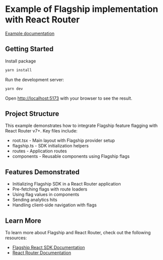 # Example of Flagship implementation with React Router

[Example documentation](https://docs.developers.flagship.io/docs/react-router-mode-framework-remixrun-integration-with-flagship#/)

## Getting Started

Install package

```bash
yarn install
```

Run the development server:

```bash
yarn dev
```

Open [http://localhost:5173](http://localhost:5173) with your browser to see the result.

## Project Structure

This example demonstrates how to integrate Flagship feature flagging with React Router v7+. Key files include:

- root.tsx - Main layout with Flagship provider setup
- flagship.ts - SDK initialization helpers
- routes - Application routes
- components - Reusable components using Flagship flags

## Features Demonstrated

- Initializing Flagship SDK in a React Router application
- Pre-fetching flags with route loaders
- Using flag values in components
- Sending analytics hits
- Handling client-side navigation with flags

## Learn More

To learn more about Flagship and React Router, check out the following resources:

- [Flagship React SDK Documentation](https://docs.developers.flagship.io/docs/react-sdk)
- [React Router Documentation](https://reactrouter.com/en/main)